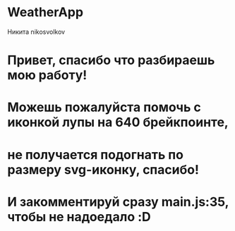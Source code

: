 # WeatherApp
Никита
nikosvolkov

# Привет, спасибо что разбираешь мою работу!
# Можешь пожалуйста помочь с иконкой лупы на 640 брейкпоинте,
# не получается подогнать по размеру svg-иконку, спасибо!
# И закомментируй сразу main.js:35, чтобы не надоедало :D